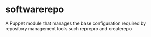 softwarerepo
============

A Puppet module that manages the base configuration required by repository management tools such reprepro and createrepo
